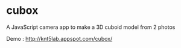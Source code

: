 cubox
=====

A JavaScript camera app to make a 3D cuboid model from 2 photos

Demo : http://knt5lab.appspot.com/cubox/
